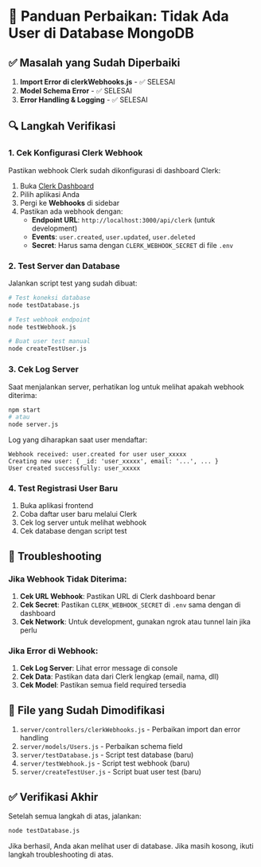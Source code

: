 # 🔧 Panduan Perbaikan: Tidak Ada User di Database MongoDB

## ✅ Masalah yang Sudah Diperbaiki

1. **Import Error di clerkWebhooks.js** - ✅ SELESAI
2. **Model Schema Error** - ✅ SELESAI  
3. **Error Handling & Logging** - ✅ SELESAI

## 🔍 Langkah Verifikasi

### 1. Cek Konfigurasi Clerk Webhook

Pastikan webhook Clerk sudah dikonfigurasi di dashboard Clerk:

1. Buka [Clerk Dashboard](https://dashboard.clerk.com)
2. Pilih aplikasi Anda
3. Pergi ke **Webhooks** di sidebar
4. Pastikan ada webhook dengan:
   - **Endpoint URL**: `http://localhost:3000/api/clerk` (untuk development)
   - **Events**: `user.created`, `user.updated`, `user.deleted`
   - **Secret**: Harus sama dengan `CLERK_WEBHOOK_SECRET` di file `.env`

### 2. Test Server dan Database

Jalankan script test yang sudah dibuat:

```bash
# Test koneksi database
node testDatabase.js

# Test webhook endpoint
node testWebhook.js

# Buat user test manual
node createTestUser.js
```

### 3. Cek Log Server

Saat menjalankan server, perhatikan log untuk melihat apakah webhook diterima:

```bash
npm start
# atau
node server.js
```

Log yang diharapkan saat user mendaftar:
```
Webhook received: user.created for user user_xxxxx
Creating new user: { _id: 'user_xxxxx', email: '...', ... }
User created successfully: user_xxxxx
```

### 4. Test Registrasi User Baru

1. Buka aplikasi frontend
2. Coba daftar user baru melalui Clerk
3. Cek log server untuk melihat webhook
4. Cek database dengan script test

## 🚨 Troubleshooting

### Jika Webhook Tidak Diterima:

1. **Cek URL Webhook**: Pastikan URL di Clerk dashboard benar
2. **Cek Secret**: Pastikan `CLERK_WEBHOOK_SECRET` di `.env` sama dengan di dashboard
3. **Cek Network**: Untuk development, gunakan ngrok atau tunnel lain jika perlu

### Jika Error di Webhook:

1. **Cek Log Server**: Lihat error message di console
2. **Cek Data**: Pastikan data dari Clerk lengkap (email, nama, dll)
3. **Cek Model**: Pastikan semua field required tersedia

## 📝 File yang Sudah Dimodifikasi

1. `server/controllers/clerkWebhooks.js` - Perbaikan import dan error handling
2. `server/models/Users.js` - Perbaikan schema field
3. `server/testDatabase.js` - Script test database (baru)
4. `server/testWebhook.js` - Script test webhook (baru)
5. `server/createTestUser.js` - Script buat user test (baru)

## ✅ Verifikasi Akhir

Setelah semua langkah di atas, jalankan:

```bash
node testDatabase.js
```

Jika berhasil, Anda akan melihat user di database. Jika masih kosong, ikuti langkah troubleshooting di atas.
